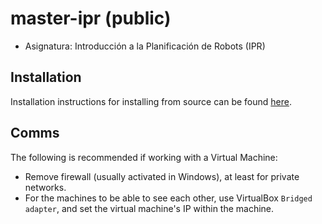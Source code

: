 # master-ipr (public)

- Asignatura: Introducción a la Planificación de Robots (IPR)

## Installation

Installation instructions for installing from source can be found [here](doc/master-ipr-install.md).

## Comms

The following is recommended if working with a Virtual Machine:
- Remove firewall (usually activated in Windows), at least for private networks.
- For the machines to be able to see each other, use VirtualBox `Bridged adapter`, and set the virtual machine's IP within the machine.

